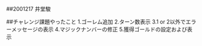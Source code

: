 ##2001217 井堂駿

##チャレンジ課題やったこと
  1.ゴーレム追加
  2.ターン数表示
  3.1 or 2以外でエラーメッセージの表示
  4.マジックナンバーの修正
  5.獲得ゴールドの設定および表示
